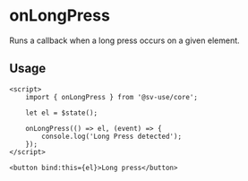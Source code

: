 # onLongPress

Runs a callback when a long press occurs on a given element.

## Usage

```svelte
<script>
	import { onLongPress } from '@sv-use/core';

	let el = $state();

	onLongPress(() => el, (event) => {
        console.log('Long Press detected');
    });
</script>

<button bind:this={el}>Long press</button>
```
